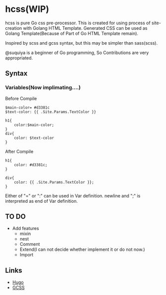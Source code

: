 # hcss(WIP)
hcss is pure Go css pre-processor. This is created for using process of site-creation with Golang HTML Template.
Generated CSS can be used as Golang Template(Because of Part of Go HTML Template remain).

Inspired by scss and gcss syntax, but this may be simpler than sass(scss).

@suquiya is a beginner of Go programming, So Contributions are very appropriated.

## Syntax
### Variables(Now implimating....)

Before Compile

```
$main-color= #d3381c
$text-color: {{ .Site.Params.TextColor }}

h1{
    color:$main-color;
}
div{
    color: $text-color
}
```
After Compile
```
h1{
    color: #d3381c;
}

div{
    color: {{ .Site.Params.TextColor }};
}
```

Either of "=" or ":" can be used in Var definition.
newline and ";" is interpreted as end of Var definition.

## TO DO

+ Add features
  + mixin
  + nest
  + Comment
  + Extend(I can not decide whether implement it or do not now.)
  + Import

## Links
+ [Hugo][hugo]
+ [GCSS](https://github.com/yosssi/gcss)

[hugo]: https://github.com/gohugoio/hugo